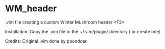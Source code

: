 # WM_header
.vim file creating a custom Winter Mushroom header &lt;F2>

Installation:
Copy the .vim file to the ~/.vim/plugin/ directory   ( or create one)

Credits:
Original .vim done by pbondoer.
